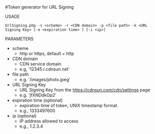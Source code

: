 #Token generator for URL Signing


USAGE
```
UrlSigning.php -s <scheme> -r <CDN domain> -p <file path> -k <URL Signing Key> [-e <expiration time> ] [-i <ip>]
```

PARAMETERS

* scheme  
  * http or https, default = http
* CDN domain
  * CDN service domain
  * e.g, '12345.r.cdnsun.net'
* file path
  * e.g. '/images/photo.jpeg'
* URL Signing Key
  * URL Signing Key from the https://cdnsun.com/cdn/settings page
  * e.g. 'jfXNDdkOp2'
* expiration time (optional)
  * expiration time of token, UNIX timestamp format.
  * e.g., 1333497600
* ip (optional)
  * IP address allowed to access
  * e.g., 1.2.3.4
  
